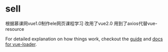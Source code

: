 # sell

> 
根据慕课网vue1.0制作ele网页课程学习
改用了vue2.0
用到了axios代替vue-resource

For detailed explanation on how things work, checkout the [guide](http://vuejs-templates.github.io/webpack/) and [docs for vue-loader](http://vuejs.github.io/vue-loader).
